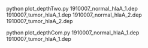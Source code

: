 


python plot_depthTwo.py 1910007_normal_hlaA_1.dep 1910007_tumor_hlaA_1.dep 1910007_normal_hlaA_2.dep 1910007_tumor_hlaA_2.dep

python plot_depthCom.py 1910007_normal_hlaA_1.dep 1910007_tumor_hlaA_1.dep
